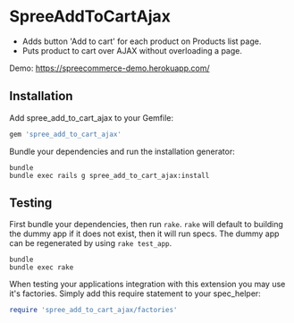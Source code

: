 SpreeAddToCartAjax
==================

* Adds button 'Add to cart' for each product on Products list page.
* Puts product to cart over AJAX without overloading a page.

Demo: https://spreecommerce-demo.herokuapp.com/

Installation
------------

Add spree_add_to_cart_ajax to your Gemfile:

```ruby
gem 'spree_add_to_cart_ajax'
```

Bundle your dependencies and run the installation generator:

```shell
bundle
bundle exec rails g spree_add_to_cart_ajax:install
```

Testing
-------

First bundle your dependencies, then run `rake`. `rake` will default to building the dummy app if it does not exist, then it will run specs. The dummy app can be regenerated by using `rake test_app`.

```shell
bundle
bundle exec rake
```

When testing your applications integration with this extension you may use it's factories.
Simply add this require statement to your spec_helper:

```ruby
require 'spree_add_to_cart_ajax/factories'
```
